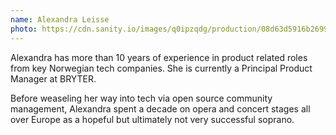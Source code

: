 ```yaml
---
name: Alexandra Leisse
photo: https://cdn.sanity.io/images/q0ipzqdg/production/08d63d5916b26995d881619d537ed7b788299849-2316x3088.jpg
---
```


Alexandra has more than 10 years of experience in product related roles from key Norwegian tech companies. She is currently a Principal Product Manager at BRYTER.

Before weaseling her way into tech via open source community management, Alexandra spent a decade on opera and concert stages all over Europe as a hopeful but ultimately not very successful soprano.
